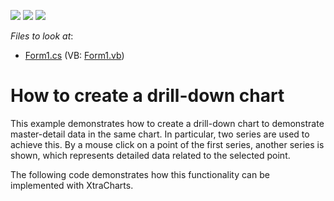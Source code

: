 <!-- default badges list -->
![](https://img.shields.io/endpoint?url=https://codecentral.devexpress.com/api/v1/VersionRange/128573387/14.2.3%2B)
[![](https://img.shields.io/badge/Open_in_DevExpress_Support_Center-FF7200?style=flat-square&logo=DevExpress&logoColor=white)](https://supportcenter.devexpress.com/ticket/details/E1465)
[![](https://img.shields.io/badge/📖_How_to_use_DevExpress_Examples-e9f6fc?style=flat-square)](https://docs.devexpress.com/GeneralInformation/403183)
<!-- default badges end -->
<!-- default file list -->
*Files to look at*:

* [Form1.cs](./CS/Form1.cs) (VB: [Form1.vb](./VB/Form1.vb))
<!-- default file list end -->
# How to create a drill-down chart


<p>This example demonstrates how to create a drill-down chart to demonstrate master-detail data in the same chart. In particular, two series are used to achieve this. By a mouse click on a point of the first series, another series is shown, which represents detailed data related to the selected point.</p><p>The following code demonstrates how this functionality can be implemented with XtraCharts.</p>

<br/>


